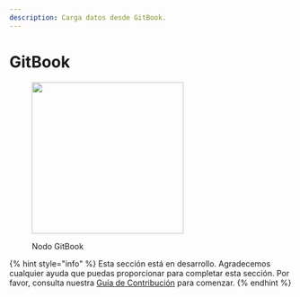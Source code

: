 ```yaml
---
description: Carga datos desde GitBook.
---
```


# GitBook

<figure><img src="../../../.gitbook/assets/image (74).png" alt="" width="270"><figcaption><p>Nodo GitBook</p></figcaption></figure>

{% hint style="info" %}
Esta sección está en desarrollo. Agradecemos cualquier ayuda que puedas proporcionar para completar esta sección. Por favor, consulta nuestra [Guía de Contribución](../../../contributing/) para comenzar.
{% endhint %}
